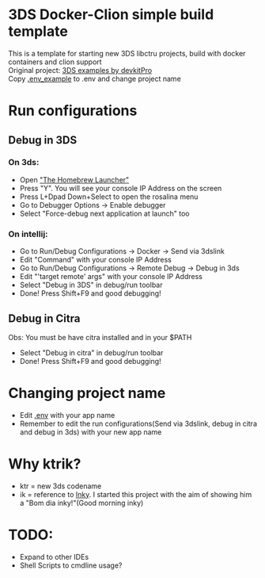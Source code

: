 # 3DS Docker-Clion simple build template

This is a template for starting new 3DS libctru projects, build with docker containers and clion support \
Original project: [3DS examples by devkitPro](https://github.com/devkitPro/3ds-examples) \
Copy [.env_example](.env_example) to .env and change project name
# Run configurations
## Debug in 3DS
### On 3ds:
- Open ["The Homebrew Launcher"](https://smealum.github.io/3ds/)
- Press "Y". You will see your console IP Address on the screen
- Press L+Dpad Down+Select to open the rosalina menu
- Go to Debugger Options -> Enable debugger
- Select "Force-debug next application at launch" too
### On intellij:
- Go to Run/Debug Configurations -> Docker -> Send via 3dslink
- Edit "Command" with your console IP Address
- Go to Run/Debug Configurations -> Remote Debug -> Debug in 3ds
- Edit "'target remote' args" with your console IP Address
- Select "Debug in 3DS" in debug/run toolbar
- Done! Press Shift+F9 and good debugging!
## Debug in Citra
Obs: You must be have citra installed and in your $PATH
- Select "Debug in citra" in debug/run toolbar
- Done! Press Shift+F9 and good debugging!

# Changing project name
- Edit [.env](.env_example) with your app name
- Remember to edit the run configurations(Send via 3dslink, debug in citra and debug in 3ds) with your new app name

# Why ktrik?
- ktr = new 3ds codename
- ik = reference to [Inky](https://github.com/Inky1003). I started this project with the aim of showing him a "Bom dia inky!"(Good morning inky)

# TODO:
- Expand to other IDEs
- Shell Scripts to cmdline usage?